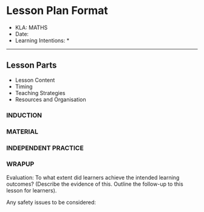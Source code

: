 # Lesson Plan Format
* KLA: MATHS 
* Date: 
* Learning Intentions:
	* 
___________
## Lesson Parts

* Lesson Content
* Timing
* Teaching Strategies
* Resources and Organisation

### INDUCTION 

### MATERIAL

### INDEPENDENT PRACTICE

### WRAPUP

Evaluation: To what extent did learners achieve the intended learning outcomes? (Describe the evidence of this. Outline the follow-up to this lesson for learners).

Any safety issues to be considered:
